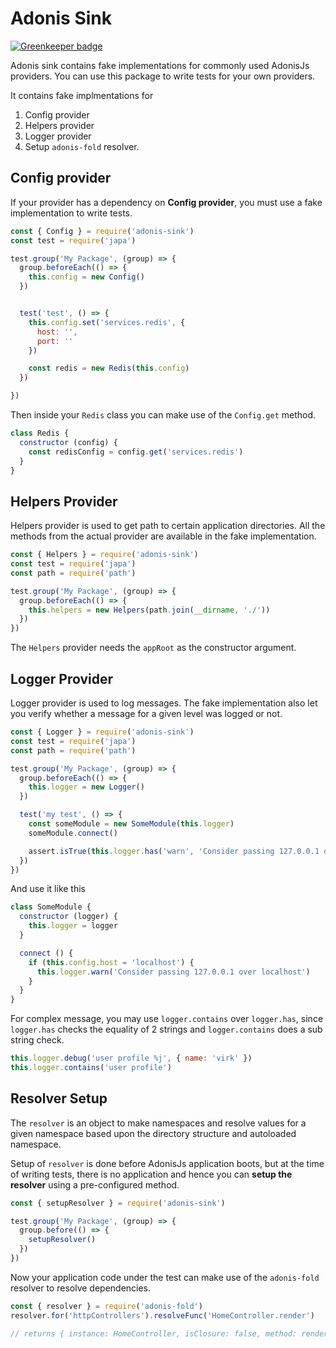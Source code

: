 # Adonis Sink

[![Greenkeeper badge](https://badges.greenkeeper.io/adonisjs/adonis-sink.svg)](https://greenkeeper.io/)

Adonis sink contains fake implementations for commonly used AdonisJs providers. You can use this package to write tests for your own providers.

It contains fake implmentations for

1. Config provider
2. Helpers provider
3. Logger provider
4. Setup `adonis-fold` resolver.

## Config provider
If your provider has a dependency on **Config provider**, you must use a fake implementation to write tests.


```js
const { Config } = require('adonis-sink')
const test = require('japa')

test.group('My Package', (group) => {
  group.beforeEach(() => {
    this.config = new Config()
  })


  test('test', () => {
    this.config.set('services.redis', {
      host: '',
      port: ''
    })

    const redis = new Redis(this.config)
  })

})
```

Then inside your `Redis` class you can make use of the `Config.get` method.

```js
class Redis {
  constructor (config) {
    const redisConfig = config.get('services.redis')
  }
}
```

## Helpers Provider
Helpers provider is used to get path to certain application directories. All the methods from the actual provider are available in the fake implementation.

```js
const { Helpers } = require('adonis-sink')
const test = require('japa')
const path = require('path')

test.group('My Package', (group) => {
  group.beforeEach(() => {
    this.helpers = new Helpers(path.join(__dirname, './'))
  })
})
```

The `Helpers` provider needs the `appRoot` as the constructor argument.

## Logger Provider
Logger provider is used to log messages. The fake implementation also let you verify whether a message for a given level was logged or not.

```js
const { Logger } = require('adonis-sink')
const test = require('japa')
const path = require('path')

test.group('My Package', (group) => {
  group.beforeEach(() => {
    this.logger = new Logger()
  })

  test('my test', () => {
    const someModule = new SomeModule(this.logger)
    someModule.connect()

    assert.isTrue(this.logger.has('warn', 'Consider passing 127.0.0.1 over localhost'))
  })
})
```

And use it like this

```js
class SomeModule {
  constructor (logger) {
    this.logger = logger
  }

  connect () {
    if (this.config.host = 'localhost') {
      this.logger.warn('Consider passing 127.0.0.1 over localhost')
    }
  }
}
```

For complex message, you may use `logger.contains` over `logger.has`, since `logger.has` checks the equality of 2 strings and `logger.contains` does a sub string check.

```js
this.logger.debug('user profile %j', { name: 'virk' })
this.logger.contains('user profile')
```

## Resolver Setup

The `resolver` is an object to make namespaces and resolve values for a given namespace based upon the directory structure and autoloaded namespace.

Setup of `resolver` is done before AdonisJs application boots, but at the time of writing tests, there is no application and hence you can **setup the resolver** using a pre-configured method.

```js
const { setupResolver } = require('adonis-sink')

test.group('My Package', (group) => {
  group.before(() => {
    setupResolver()
  })
})
```

Now your application code under the test can make use of the `adonis-fold` resolver to resolve dependencies.

```js
const { resolver } = require('adonis-fold')
resolver.for('httpControllers').resolveFunc('HomeController.render')

// returns { instance: HomeController, isClosure: false, method: render }
```
